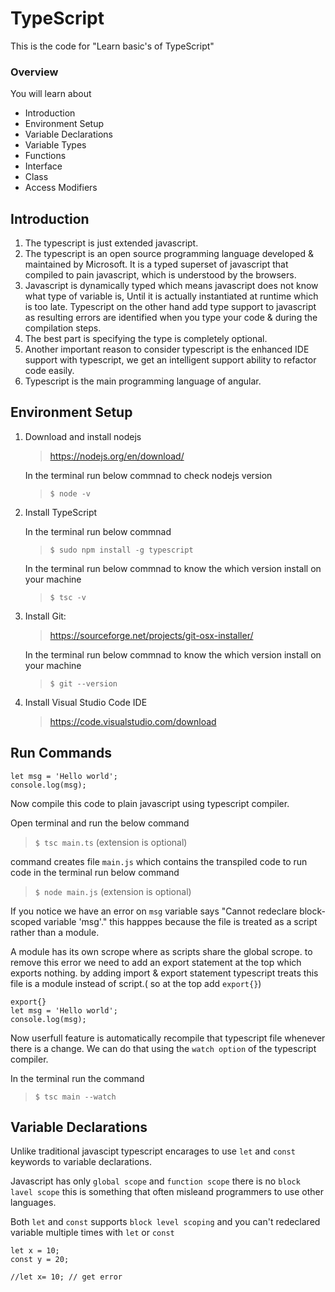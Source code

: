# TypeScript
This is the code for "Learn basic's of TypeScript"


###  Overview

You will learn about

- Introduction
- Environment Setup
- Variable Declarations
- Variable Types
- Functions
- Interface
- Class
- Access Modifiers

## Introduction

1. The typescript is just extended javascript. 
2. The typescript is an open source programming language developed & maintained by Microsoft.
   It is a typed superset of javascript that compiled to pain javascript, which is understood by the browsers.
3. Javascript is dynamically typed which means javascript does not know what type of variable is, Until it is actually instantiated at runtime which is too late. Typescript on the other hand add type support to javascript as resulting errors are identified when you type your code & during the compilation steps.
4. The best part is specifying the type is completely optional.  
5. Another important reason to consider typescript is the enhanced IDE support with typescript, we get an intelligent support ability to refactor code easily.
6. Typescript is the main programming language of angular.
 
 

## Environment Setup

1) Download and install nodejs

   > https://nodejs.org/en/download/
  
   In the terminal run below commnad to check nodejs version
   > `$ node -v`
  
2) Install TypeScript 
 
   In the terminal run below commnad 
   > `$ sudo npm install -g typescript`
 
   In the terminal run below commnad to know the which version install on your machine
   > `$ tsc -v`
 
3) Install Git:
 
   > https://sourceforge.net/projects/git-osx-installer/

   In the terminal run below commnad to know the which version install on your machine
   > `$ git --version`

4) Install Visual Studio Code IDE

   > https://code.visualstudio.com/download

 
## Run Commands
   ```
   let msg = 'Hello world';
   console.log(msg);
   ```
   Now compile this code to plain javascript using typescript compiler.
   
   Open terminal and run the below command
   > `$ tsc main.ts` (extension is optional)
   
   command creates file `main.js` which contains the transpiled code to run code in the terminal run below command
   > `$ node main.js` (extension is optional)
   
   If you notice we have an error on `msg` variable says "Cannot redeclare block-scoped variable 'msg'." this happpes because the file is treated as a script rather than a module.
   
   A module has its own scrope where as scripts share the global scrope. to remove this error we need to add an export statement at the top which exports nothing. by adding import & export statement typescript treats this file is a module instead of script.( so at the top add `export{}`)

   ```
   export{}
   let msg = 'Hello world';
   console.log(msg);
   ```
   Now userfull feature is automatically recompile that typescript file whenever there is a change. We can do that using the `watch option` of the typescript compiler. 
   
   In the terminal run the command  
   > `$ tsc main --watch`
   
   ## Variable Declarations
   
   Unlike traditional javascipt typescript encarages to use `let` and `const` keywords to variable declarations. 
   
   Javascript has only `global scope` and `function scope` there is no `block lavel scope` this is something that often misleand programmers to use other languages.
   
   Both `let` and `const` supports `block level scoping` and you can't redeclared variable multiple times with `let` or `const`
   
   ```
   let x = 10;
   const y = 20;

   //let x= 10; // get error
   ```
